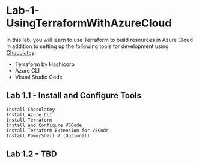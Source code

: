 # Lab-1-UsingTerraformWithAzureCloud
In this lab, you will learn to use Terraform to build resources in Azure Cloud in addition to setting up the following tools for development using [Chocolatey](https://chocolatey.org/):
* Terraform by Hashicorp
* Azure CLI
* Visual Studio Code

## Lab 1.1 - Install and Configure Tools
    Install Chocolatey
    Install Azure CLI
    Install Terraform
    Install and Configure VSCode
    Install Terraform Extension for VSCode
    Install PowerShell 7 (Optional)
    
## Lab 1.2 - TBD